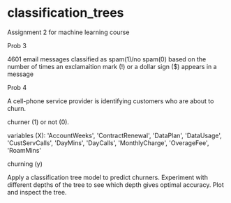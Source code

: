 # classification_trees
Assignment 2 for machine learning course

Prob 3

4601 email messages classified as spam(1)/no spam(0) based on the number of times an exclamaition mark (!) or a dollar sign ($) appears in a message

Prob 4

A cell-phone service provider is identifying customers who are about to churn. 

churner (1) or not (0). 

variables (X): 'AccountWeeks', 'ContractRenewal', 'DataPlan', 'DataUsage', 'CustServCalls', 'DayMins', 'DayCalls', 'MonthlyCharge', 'OverageFee', 'RoamMins' 

churning (y)

Apply a classification tree model to predict churners. 
Experiment with different depths of the tree to see which depth gives optimal accuracy. Plot and inspect 
the tree.
